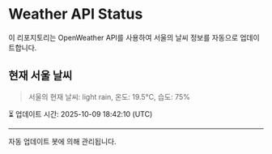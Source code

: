
# Weather API Status

이 리포지토리는 OpenWeather API를 사용하여 서울의 날씨 정보를 자동으로 업데이트합니다.

## 현재 서울 날씨
> 서울의 현재 날씨: light rain, 온도: 19.5°C, 습도: 75%

⏳ 업데이트 시간: 2025-10-09 18:42:10 (UTC)

---
자동 업데이트 봇에 의해 관리됩니다.

